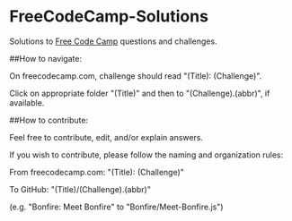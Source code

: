 # FreeCodeCamp-Solutions
Solutions to <a href="www.freecodecamp.com" target="_blank">Free Code Camp</a> questions and challenges. 

##How to navigate:

On freecodecamp.com, challenge should read "(Title): (Challenge)".

Click on appropriate folder "(Title)" and then to "(Challenge).(abbr)", if available.

##How to contribute:

Feel free to contribute, edit, and/or explain answers.

If you wish to contribute, please follow the naming and organization rules:

From freecodecamp.com: "(Title): (Challenge)"

To GitHub:             "(Title)/(Challenge).(abbr)"

(e.g. "Bonfire: Meet Bonfire" to "Bonfire/Meet-Bonfire.js")
